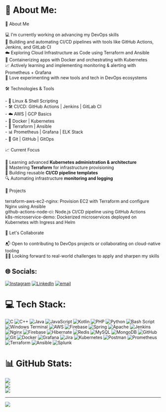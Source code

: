 # 💫 About Me:
🚀 About Me<br><br>💻 I’m currently working on advancing my DevOps skills<br>🔧 Building and automating CI/CD pipelines with tools like GitHub Actions, Jenkins, and GitLab CI  <br>☁️ Exploring Cloud Infrastructure as Code using Terraform and Ansible  <br>🐳 Containerizing apps with Docker and orchestrating with Kubernetes  <br>📈 Actively learning and implementing monitoring & alerting with Prometheus + Grafana  <br>🧪 Love experimenting with new tools and tech in DevOps ecosystems  <br><br>🛠️ Technologies & Tools<br><br>- 🐧 Linux & Shell Scripting<br>- 🛠️ CI/CD: GitHub Actions | Jenkins | GitLab CI<br>- ☁️ AWS | GCP Basics<br>- 🧱 Docker | Kubernetes<br>- 🔧 Terraform | Ansible<br>- 📊 Prometheus | Grafana | ELK Stack<br>- 📝 Git | GitHub | GitOps<br><br>📈 Current Focus<br><br>🔭 Learning advanced **Kubernetes administration & architecture**  <br>🧱 Mastering **Terraform** for infrastructure provisioning  <br>🎯 Building reusable **CI/CD pipeline templates**  <br>🔍 Automating infrastructure **monitoring and logging**<br><br>🔨 Projects<br><br>terraform-aws-ec2-nginx: Provision EC2 with Terraform and configure Nginx using Ansible<br>github-actions-node-ci: Node.js CI/CD pipeline using GitHub Actions<br>k8s-microservice-demo: Dockerized microservices deployed on Kubernetes with Ingress and Helm<br><br>🧠 Let's Collaborate<br><br>📬 Open to contributing to DevOps projects or collaborating on cloud-native tooling  <br>🧑‍💻 Looking forward to real-world challenges to apply and sharpen my skills  <br>


## 🌐 Socials:
[![Instagram](https://img.shields.io/badge/Instagram-%23E4405F.svg?logo=Instagram&logoColor=white)](https://instagram.com/_chromatic_me_) [![LinkedIn](https://img.shields.io/badge/LinkedIn-%230077B5.svg?logo=linkedin&logoColor=white)](https://linkedin.com/in/naik-prem23) [![email](https://img.shields.io/badge/Email-D14836?logo=gmail&logoColor=white)](mailto:prathameshnaik23@yahoo.com) 

# 💻 Tech Stack:
![C](https://img.shields.io/badge/c-%2300599C.svg?style=for-the-badge&logo=c&logoColor=white) ![C++](https://img.shields.io/badge/c++-%2300599C.svg?style=for-the-badge&logo=c%2B%2B&logoColor=white) ![Java](https://img.shields.io/badge/java-%23ED8B00.svg?style=for-the-badge&logo=openjdk&logoColor=white) ![JavaScript](https://img.shields.io/badge/javascript-%23323330.svg?style=for-the-badge&logo=javascript&logoColor=%23F7DF1E) ![Kotlin](https://img.shields.io/badge/kotlin-%237F52FF.svg?style=for-the-badge&logo=kotlin&logoColor=white) ![PHP](https://img.shields.io/badge/php-%23777BB4.svg?style=for-the-badge&logo=php&logoColor=white) ![Python](https://img.shields.io/badge/python-3670A0?style=for-the-badge&logo=python&logoColor=ffdd54) ![Bash Script](https://img.shields.io/badge/bash_script-%23121011.svg?style=for-the-badge&logo=gnu-bash&logoColor=white) ![Windows Terminal](https://img.shields.io/badge/Windows%20Terminal-%234D4D4D.svg?style=for-the-badge&logo=windows-terminal&logoColor=white) ![AWS](https://img.shields.io/badge/AWS-%23FF9900.svg?style=for-the-badge&logo=amazon-aws&logoColor=white) ![Firebase](https://img.shields.io/badge/firebase-%23039BE5.svg?style=for-the-badge&logo=firebase) ![Spring](https://img.shields.io/badge/spring-%236DB33F.svg?style=for-the-badge&logo=spring&logoColor=white) ![Apache](https://img.shields.io/badge/apache-%23D42029.svg?style=for-the-badge&logo=apache&logoColor=white) ![Jenkins](https://img.shields.io/badge/jenkins-%232C5263.svg?style=for-the-badge&logo=jenkins&logoColor=white) ![Nginx](https://img.shields.io/badge/nginx-%23009639.svg?style=for-the-badge&logo=nginx&logoColor=white) ![Firebase](https://img.shields.io/badge/firebase-a08021?style=for-the-badge&logo=firebase&logoColor=ffcd34) ![Hibernate](https://img.shields.io/badge/Hibernate-59666C?style=for-the-badge&logo=Hibernate&logoColor=white) ![Redis](https://img.shields.io/badge/redis-%23DD0031.svg?style=for-the-badge&logo=redis&logoColor=white) ![MySQL](https://img.shields.io/badge/mysql-4479A1.svg?style=for-the-badge&logo=mysql&logoColor=white) ![MongoDB](https://img.shields.io/badge/MongoDB-%234ea94b.svg?style=for-the-badge&logo=mongodb&logoColor=white) ![GitHub](https://img.shields.io/badge/github-%23121011.svg?style=for-the-badge&logo=github&logoColor=white) ![Git](https://img.shields.io/badge/git-%23F05033.svg?style=for-the-badge&logo=git&logoColor=white) ![Docker](https://img.shields.io/badge/docker-%230db7ed.svg?style=for-the-badge&logo=docker&logoColor=white) ![Grafana](https://img.shields.io/badge/grafana-%23F46800.svg?style=for-the-badge&logo=grafana&logoColor=white) ![Jira](https://img.shields.io/badge/jira-%230A0FFF.svg?style=for-the-badge&logo=jira&logoColor=white) ![Kubernetes](https://img.shields.io/badge/kubernetes-%23326ce5.svg?style=for-the-badge&logo=kubernetes&logoColor=white) ![Postman](https://img.shields.io/badge/Postman-FF6C37?style=for-the-badge&logo=postman&logoColor=white) ![Prometheus](https://img.shields.io/badge/Prometheus-E6522C?style=for-the-badge&logo=Prometheus&logoColor=white) ![Terraform](https://img.shields.io/badge/terraform-%235835CC.svg?style=for-the-badge&logo=terraform&logoColor=white) ![Ansible](https://img.shields.io/badge/ansible-%231A1918.svg?style=for-the-badge&logo=ansible&logoColor=white) ![Splunk](https://img.shields.io/badge/splunk-%23000000.svg?style=for-the-badge&logo=splunk&logoColor=white)
# 📊 GitHub Stats:
![](https://github-readme-stats.vercel.app/api?username=coder-prathamesh23&theme=midnight-purple&hide_border=false&include_all_commits=false&count_private=false)<br/>
![](https://nirzak-streak-stats.vercel.app/?user=coder-prathamesh23&theme=midnight-purple&hide_border=false)<br/>
![](https://github-readme-stats.vercel.app/api/top-langs/?username=coder-prathamesh23&theme=midnight-purple&hide_border=false&include_all_commits=false&count_private=false&layout=compact)

---
[![](https://visitcount.itsvg.in/api?id=coder-prathamesh23&icon=8&color=1)](https://visitcount.itsvg.in)

<!-- Proudly created with GPRM ( https://gprm.itsvg.in ) -->
